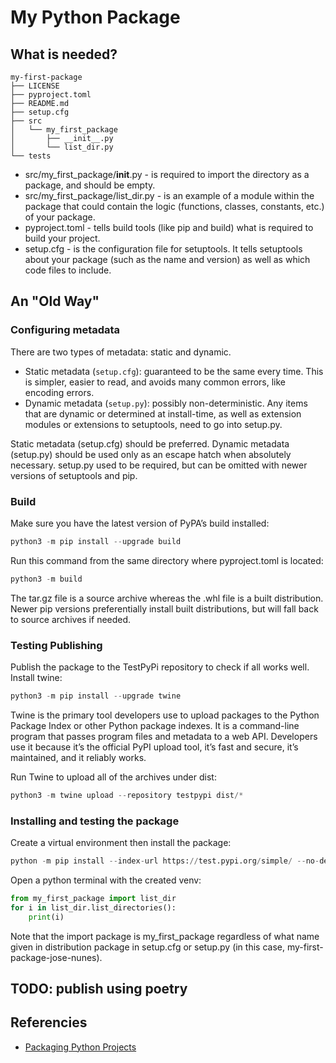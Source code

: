 # My Python Package

## What is needed?

```
my-first-package
├── LICENSE
├── pyproject.toml
├── README.md
├── setup.cfg
├── src
│   └── my_first_package
│       ├── __init__.py
│       └── list_dir.py
└── tests
```
- src/my_first_package/__init__.py - is required to import the directory as a package, and should be empty.
- src/my_first_package/list_dir.py - is an example of a module within the package that could contain the logic (functions, classes, constants, etc.) of your package.
- pyproject.toml - tells build tools (like pip and build) what is required to build your project. 
- setup.cfg - is the configuration file for setuptools. It tells setuptools about your package (such as the name and version) as well as which code files to include.

## An "Old Way"

### Configuring metadata
There are two types of metadata: static and dynamic.

- Static metadata (`setup.cfg`): guaranteed to be the same every time. This is simpler, easier to read, and avoids many common errors, like encoding errors.
- Dynamic metadata (`setup.py`): possibly non-deterministic. Any items that are dynamic or determined at install-time, as well as extension modules or extensions to setuptools, need to go into setup.py.

Static metadata (setup.cfg) should be preferred. Dynamic metadata (setup.py) should be used only as an escape hatch when absolutely necessary. setup.py used to be required, but can be omitted with newer versions of setuptools and pip.

### Build
Make sure you have the latest version of PyPA’s build installed:
```python
python3 -m pip install --upgrade build
```

Run this command from the same directory where pyproject.toml is located:
```python
python3 -m build
```
The tar.gz file is a source archive whereas the .whl file is a built distribution. Newer pip versions preferentially install built distributions, but will fall back to source archives if needed.

### Testing Publishing
Publish the package to the TestPyPi repository to check if all works well.
Install twine:
```python
python3 -m pip install --upgrade twine
```
Twine is the primary tool developers use to upload packages to the Python Package Index or other Python package indexes. It is a command-line program that passes program files and metadata to a web API. Developers use it because it’s the official PyPI upload tool, it’s fast and secure, it’s maintained, and it reliably works.

Run Twine to upload all of the archives under dist:
```python
python3 -m twine upload --repository testpypi dist/*
```

### Installing and testing the package
Create a virtual environment then install the package:
```python
python -m pip install --index-url https://test.pypi.org/simple/ --no-deps my-first-package-jose-nunes
```

Open a python terminal with the created venv:
```python
from my_first_package import list_dir
for i in list_dir.list_directories():
    print(i)
```

Note that the import package is my_first_package regardless of what name given in distribution package in setup.cfg or setup.py (in this case, my-first-package-jose-nunes).

## TODO: publish using poetry

## Referencies
- [Packaging Python Projects](https://packaging.python.org/tutorials/packaging-projects/)
